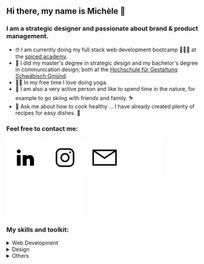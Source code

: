 ## Hi there, my name is Michèle 👋

### I am a strategic designer and passionate about brand & product management.

- 🤓 I am currently doing my full stack web development bootcamp 👩🏼‍💻 at the <a href="https://www.spiced-academy.com/de" target="blank">spiced academy</a>.
- 🧡 I did my master's degree in strategic design and my bachelor's degree in communication design; both at the [Hochschule für Gestaltung Schwäbisch Gmünd](https://www.hfg-gmuend.de/).
- 🧘‍♀️ In my free time I love doing yoga.
- 🌱 I am also a very active person and like to spend time in the nature, for example to go skiing with friends and family. ⛷
- 💬 Ask me about how to cook healthy … I have already created plenty of recipes for easy dishes. 🥗

### Feel free to contact me:

[![2022-01-11-github-icons_icon-linkedin-lightmodus.svg](/2022-01-11-github-icons_icon-linkedin-lightmodus.svg)](https://www.linkedin.com/in/mich%C3%A8le-rietzl-3730211b9/#gh-light-mode-only) [![2022-01-11-github-icons_icon-instagram-lightmodus.svg](/2022-01-11-github-icons_icon-instagram-lightmodus.svg)](https://www.instagram.com/mk_rietzl/#gh-light-mode-only) [![2022-01-11-github-icons_icon-email-lightmodus.svg](2022-01-11-github-icons_icon-email-lightmodus.svg)](mailto:michele@mk-rietzl.de#gh-light-mode-only)[![2022-01-11-github-icons_icon-linkedin-darkmodus.svg](/2022-01-11-github-icons_icon-linkedin-darkmodus.svg)](https://www.linkedin.com/in/mich%C3%A8le-rietzl-3730211b9/#gh-dark-mode-only) [![2022-01-11-github-icons_icon-instagram-darkmodus.svg](/2022-01-11-github-icons_icon-instagram-darkmodus.svg)](https://www.instagram.com/mk_rietzl/#gh-dark-mode-only) [![2022-01-11-github-icons_icon-email-darkmodus.svg](2022-01-11-github-icons_icon-email-darkmodus.svg)](mailto:michele@mk-rietzl.de#gh-dark-mode-only)

### My skills and toolkit:

<details>
<summary>Web Development</summary>

<a href="https://code.visualstudio.com/" target="blank"> <img src="visual-studio-code.png" height="100px" /></a>

- Visual Studio Code
- html (5)
- css (4)
- js (ECMA Script 2021)
- jquerry
- node.js
- express
- sql
- vue.js
- [aws (amazon web services)]
- [react]
- [tailwindcss]

</br>

</details>
  
<details>
<summary>Design</summary>
 
</br>
 
  - Id
  - Xd
  - Ps
  - Ai
  - Premiere Rush

</br>
  
</details>

<details>  
<summary>Others</summary>
 
</br>
 
  - Microsoft Word
  - Microsoft Excel
  - Microsoft PowerPoint
  - Atlassian Jira
  - Atlassian Confluence

</br>

</details>


<!--
**mrietzl/mrietzl** is a ✨ _special_ ✨ repository because its `README.md` (this file) appears on your GitHub profile.

Here are some ideas to get you started:

- 🔭 I’m currently working on ...
- 🌱 I’m currently learning ...
- 👯 I’m looking to collaborate on ...
- 🤔 I’m looking for help with ...
- 💬 Ask me about ...
- 📫 How to reach me: ...
- 😄 Pronouns: ...
- ⚡ Fun fact: ...

<img src="2022-01-11-github-icons_icon-visual-studio-code-new.png" height="30px"/>
  
<img src="https://img.shields.io/badge/Visual_Studio_Code-0078D4?style=for-the-badge&logo=visual%20studio%20code&logoColor=white" />

-->

